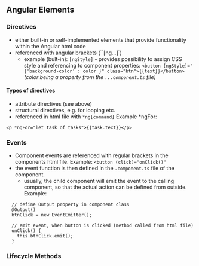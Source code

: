 ## Angular Elements

### Directives

* either built-in or self-implemented elements that provide functionality within the Angular html code
* referenced with angular brackets (``[ng...]`)
  * example (bult-in): ``[ngStyle]`` - provides possibility to assign CSS style and referencing to component
    properties: ``<button [ngStyle]="{'background-color' : color }" class="btn">{{text}}</button>`` <br/>_(color being a
    property from the ``...component.ts`` file)_

#### Types of directives

* attribute directives (see above)
* structural directives, e.g. for looping etc.
* referenced in html file with ``*ng[command]``
  Example *ngFor:

``` :javascript
<p *ngFor="let task of tasks">{{task.text}}</p>
```

### Events

* Component events are referenced with regular brackets in the components html file.
  Example: ``<button (click)="onClick()"``
* the event function is then defined in the ``.component.ts`` file of the component.
  * usually, the child component will emit the event to the calling component, so that the actual action can be defined
    from outside. Example:

``` :javascript
  // define Output property in component class
  @Output()
  btnClick = new EventEmitter();

  // emit event, when button is clicked (method called from html file)
  onClick() {
    this.btnClick.emit();
  }
```

### Lifecycle Methods
